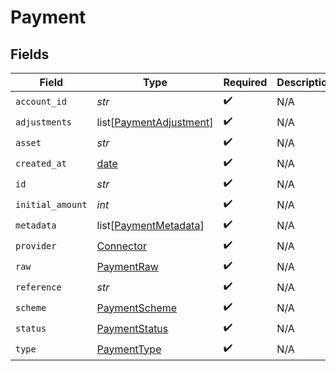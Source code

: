 # Payment


## Fields

| Field                                                                | Type                                                                 | Required                                                             | Description                                                          | Example                                                              |
| -------------------------------------------------------------------- | -------------------------------------------------------------------- | -------------------------------------------------------------------- | -------------------------------------------------------------------- | -------------------------------------------------------------------- |
| `account_id`                                                         | *str*                                                                | :heavy_check_mark:                                                   | N/A                                                                  |                                                                      |
| `adjustments`                                                        | list[[PaymentAdjustment](../../models/shared/paymentadjustment.md)]  | :heavy_check_mark:                                                   | N/A                                                                  |                                                                      |
| `asset`                                                              | *str*                                                                | :heavy_check_mark:                                                   | N/A                                                                  | USD                                                                  |
| `created_at`                                                         | [date](https://docs.python.org/3/library/datetime.html#date-objects) | :heavy_check_mark:                                                   | N/A                                                                  |                                                                      |
| `id`                                                                 | *str*                                                                | :heavy_check_mark:                                                   | N/A                                                                  | XXX                                                                  |
| `initial_amount`                                                     | *int*                                                                | :heavy_check_mark:                                                   | N/A                                                                  | 100                                                                  |
| `metadata`                                                           | list[[PaymentMetadata](../../models/shared/paymentmetadata.md)]      | :heavy_check_mark:                                                   | N/A                                                                  |                                                                      |
| `provider`                                                           | [Connector](../../models/shared/connector.md)                        | :heavy_check_mark:                                                   | N/A                                                                  |                                                                      |
| `raw`                                                                | [PaymentRaw](../../models/shared/paymentraw.md)                      | :heavy_check_mark:                                                   | N/A                                                                  |                                                                      |
| `reference`                                                          | *str*                                                                | :heavy_check_mark:                                                   | N/A                                                                  |                                                                      |
| `scheme`                                                             | [PaymentScheme](../../models/shared/paymentscheme.md)                | :heavy_check_mark:                                                   | N/A                                                                  |                                                                      |
| `status`                                                             | [PaymentStatus](../../models/shared/paymentstatus.md)                | :heavy_check_mark:                                                   | N/A                                                                  |                                                                      |
| `type`                                                               | [PaymentType](../../models/shared/paymenttype.md)                    | :heavy_check_mark:                                                   | N/A                                                                  |                                                                      |